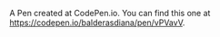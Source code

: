 A Pen created at CodePen.io. You can find this one at https://codepen.io/balderasdiana/pen/vPVavV.

 